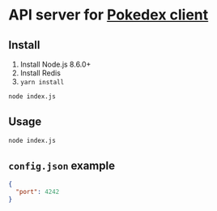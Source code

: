 # API server for [Pokedex client](https://github.com/Ohar/pokedex)

## Install

1. Install Node.js 8.6.0+
2. Install Redis
3. `yarn install`

```bash
node index.js
```

## Usage

```bash
node index.js
```

## `config.json` example

```json
{
  "port": 4242
}
```
